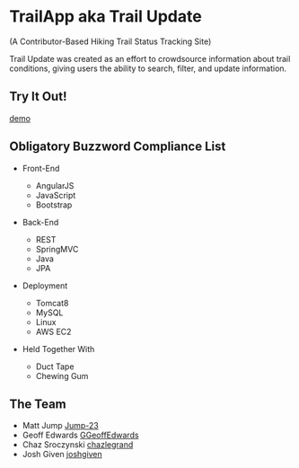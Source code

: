 # TrailApp aka Trail Update

(A Contributor-Based Hiking Trail Status Tracking Site)

Trail Update was created as an effort to crowdsource information about trail conditions, giving users the ability to search, filter, and update information. 

## Try It Out!
[demo](http://joshgiven.com:8080/TrailAppREST)

## Obligatory Buzzword Compliance List
- Front-End
  - AngularJS
  - JavaScript
  - Bootstrap

- Back-End
  - REST
  - SpringMVC
  - Java
  - JPA

- Deployment
  - Tomcat8
  - MySQL
  - Linux
  - AWS EC2
  
- Held Together With
  - Duct Tape
  - Chewing Gum

## The Team
- Matt Jump [Jump-23](https://github.com/Jump-23)
- Geoff Edwards [GGeoffEdwards](https://github.com/GGeoffEdwards)
- Chaz Sroczynski [chazlegrand](https://github.com/chazlegrand)
- Josh Given [joshgiven](https://github.com/joshgiven)
